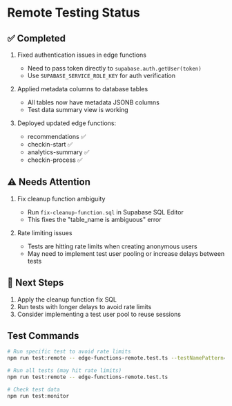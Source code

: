 # Remote Testing Status

## ✅ Completed
1. Fixed authentication issues in edge functions
   - Need to pass token directly to `supabase.auth.getUser(token)`
   - Use `SUPABASE_SERVICE_ROLE_KEY` for auth verification
   
2. Applied metadata columns to database tables
   - All tables now have metadata JSONB columns
   - Test data summary view is working

3. Deployed updated edge functions:
   - recommendations ✅
   - checkin-start ✅
   - analytics-summary ✅
   - checkin-process ✅

## ⚠️ Needs Attention
1. Fix cleanup function ambiguity
   - Run `fix-cleanup-function.sql` in Supabase SQL Editor
   - This fixes the "table_name is ambiguous" error

2. Rate limiting issues
   - Tests are hitting rate limits when creating anonymous users
   - May need to implement test user pooling or increase delays between tests

## 📝 Next Steps
1. Apply the cleanup function fix SQL
2. Run tests with longer delays to avoid rate limits
3. Consider implementing a test user pool to reuse sessions

## Test Commands
```bash
# Run specific test to avoid rate limits
npm run test:remote -- edge-functions-remote.test.ts --testNamePattern="webhook"

# Run all tests (may hit rate limits)
npm run test:remote -- edge-functions-remote.test.ts

# Check test data
npm run test:monitor
```